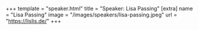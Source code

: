 +++
template = "speaker.html"
title = "Speaker: Lisa Passing"
[extra]
  name = "Lisa Passing"
  image = "/images/speakers/lisa-passing.jpeg"
  url = "https://lislis.de/"
+++
